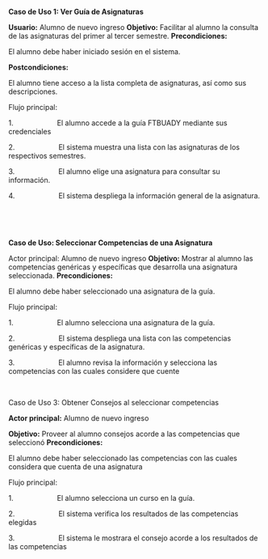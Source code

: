 **Caso de Uso 1: Ver Guía de Asignaturas**


 **Usuario:**
     Alumno de nuevo ingreso
 **Objetivo:**
     Facilitar al alumno la consulta de las asignaturas del primer al tercer
     semestre.
 **Precondiciones:**
 
  El
      alumno debe haber iniciado sesión en el sistema.
 
 **Postcondiciones:**
 
  El
      alumno tiene acceso a la lista completa de asignaturas, así como sus
      descripciones.
 
 Flujo
     principal:


1.&nbsp;&nbsp;&nbsp;&nbsp;&nbsp;&nbsp;&nbsp;&nbsp;&nbsp;&nbsp;&nbsp;&nbsp;&nbsp;&nbsp;&nbsp;&nbsp;&nbsp;&nbsp;&nbsp;&nbsp;&nbsp;
El alumno accede a la guía FTBUADY mediante sus credenciales

2.&nbsp;&nbsp;&nbsp;&nbsp;&nbsp;&nbsp;&nbsp;&nbsp;&nbsp;&nbsp;&nbsp;&nbsp;&nbsp;&nbsp;&nbsp;&nbsp;&nbsp;&nbsp;&nbsp;&nbsp;&nbsp;
El sistema muestra una lista con las asignaturas
de los respectivos semestres.

3.&nbsp;&nbsp;&nbsp;&nbsp;&nbsp;&nbsp;&nbsp;&nbsp;&nbsp;&nbsp;&nbsp;&nbsp;&nbsp;&nbsp;&nbsp;&nbsp;&nbsp;&nbsp;&nbsp;&nbsp;&nbsp;
El alumno elige una asignatura para consultar su
información.

4.&nbsp;&nbsp;&nbsp;&nbsp;&nbsp;&nbsp;&nbsp;&nbsp;&nbsp;&nbsp;&nbsp;&nbsp;&nbsp;&nbsp;&nbsp;&nbsp;&nbsp;&nbsp;&nbsp;&nbsp;&nbsp;
El sistema despliega la información general de
la asignatura.

&nbsp;


&nbsp;

**Caso de Uso: Seleccionar Competencias de una Asignatura**


 Actor
     principal: Alumno de nuevo ingreso
 **Objetivo:**
     Mostrar al alumno las competencias genéricas y específicas que desarrolla
     una asignatura seleccionada.
 **Precondiciones:**
 
  El
      alumno debe haber seleccionado una asignatura de la guía.
 
 Flujo
     principal:


1.&nbsp;&nbsp;&nbsp;&nbsp;&nbsp;&nbsp;&nbsp;&nbsp;&nbsp;&nbsp;&nbsp;&nbsp;&nbsp;&nbsp;&nbsp;&nbsp;&nbsp;&nbsp;&nbsp;&nbsp;&nbsp;
El alumno selecciona una asignatura de la guía.

2.&nbsp;&nbsp;&nbsp;&nbsp;&nbsp;&nbsp;&nbsp;&nbsp;&nbsp;&nbsp;&nbsp;&nbsp;&nbsp;&nbsp;&nbsp;&nbsp;&nbsp;&nbsp;&nbsp;&nbsp;&nbsp;
El sistema despliega una lista con las
competencias genéricas y específicas de la asignatura.

3.&nbsp;&nbsp;&nbsp;&nbsp;&nbsp;&nbsp;&nbsp;&nbsp;&nbsp;&nbsp;&nbsp;&nbsp;&nbsp;&nbsp;&nbsp;&nbsp;&nbsp;&nbsp;&nbsp;&nbsp;&nbsp;
El alumno revisa la información y selecciona las
competencias con las cuales considere que cuente

&nbsp;

Caso de Uso 3: Obtener Consejos al seleccionar
competencias 

**Actor principal:** Alumno de nuevo ingreso


 **Objetivo:**
     Proveer al alumno consejos acorde a las competencias que seleccionó
 **Precondiciones:**
     
 
  El
      alumno debe haber seleccionado las competencias con las cuales considera
      que cuenta de una asignatura
 
 Flujo
     principal: 


1.&nbsp;&nbsp;&nbsp;&nbsp;&nbsp;&nbsp;&nbsp;&nbsp;&nbsp;&nbsp;&nbsp;&nbsp;&nbsp;&nbsp;&nbsp;&nbsp;&nbsp;&nbsp;&nbsp;&nbsp;&nbsp;
El alumno selecciona un curso en la guía.

2.&nbsp;&nbsp;&nbsp;&nbsp;&nbsp;&nbsp;&nbsp;&nbsp;&nbsp;&nbsp;&nbsp;&nbsp;&nbsp;&nbsp;&nbsp;&nbsp;&nbsp;&nbsp;&nbsp;&nbsp;&nbsp;
El sistema verifica los resultados de las
competencias elegidas

3.&nbsp;&nbsp;&nbsp;&nbsp;&nbsp;&nbsp;&nbsp;&nbsp;&nbsp;&nbsp;&nbsp;&nbsp;&nbsp;&nbsp;&nbsp;&nbsp;&nbsp;&nbsp;&nbsp;&nbsp;&nbsp;
El sistema le mostrara el consejo acorde a los
resultados de las competencias



